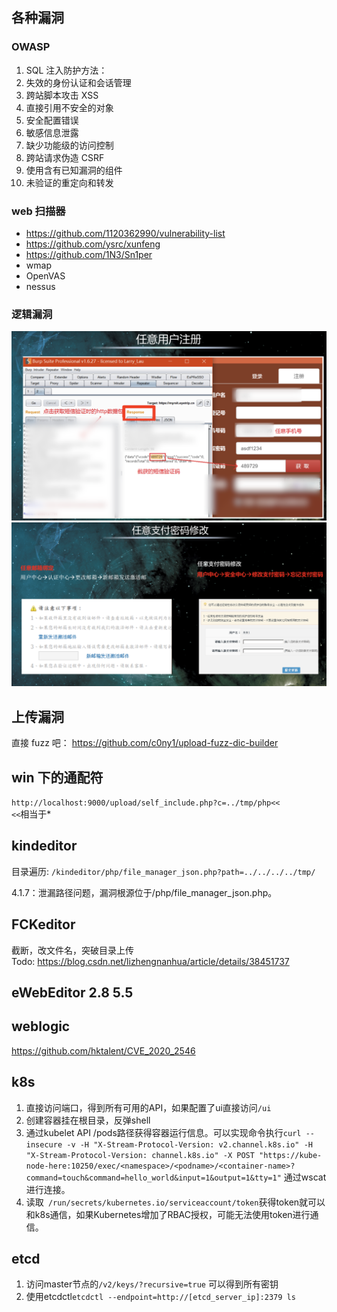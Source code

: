 ## 各种漏洞

### OWASP

1. SQL 注入防护方法：
2. 失效的身份认证和会话管理
3. 跨站脚本攻击 XSS
4. 直接引用不安全的对象
5. 安全配置错误
6. 敏感信息泄露
7. 缺少功能级的访问控制
8. 跨站请求伪造 CSRF
9. 使用含有已知漏洞的组件
10. 未验证的重定向和转发

### web 扫描器

- https://github.com/1120362990/vulnerability-list
- https://github.com/ysrc/xunfeng
- https://github.com/1N3/Sn1per
- wmap
- OpenVAS
- nessus

### 逻辑漏洞

![任意用户注册](4%20各种漏洞/2018-02-06-13-27-00.png)
![任意支付密码修改](4%20各种漏洞/2018-02-06-13-29-30.png)

## 上传漏洞

直接 fuzz 吧： https://github.com/c0ny1/upload-fuzz-dic-builder

## win 下的通配符

`http://localhost:9000/upload/self_include.php?c=../tmp/php<<`  
`<<`相当于\*

## kindeditor

目录遍历: `/kindeditor/php/file_manager_json.php?path=../../../../tmp/`

4.1.7：泄漏路径问题，漏洞根源位于/php/file_manager_json.php。

## FCKeditor

截断，改文件名，突破目录上传  
Todo:
https://blog.csdn.net/lizhengnanhua/article/details/38451737

## eWebEditor 2.8 5.5

## weblogic

https://github.com/hktalent/CVE_2020_2546

## k8s
1. 直接访问端口，得到所有可用的API，如果配置了ui直接访问`/ui`
2. 创建容器挂在根目录，反弹shell
3. 通过kubelet API /pods路径获得容器运行信息。可以实现命令执行`curl --insecure -v -H "X-Stream-Protocol-Version: v2.channel.k8s.io" -H "X-Stream-Protocol-Version: channel.k8s.io" -X POST "https://kube-node-here:10250/exec/<namespace>/<podname>/<container-name>?command=touch&command=hello_world&input=1&output=1&tty=1"` 通过wscat进行连接。
4. 读取` /run/secrets/kubernetes.io/serviceaccount/token`获得token就可以和k8s通信，如果Kubernetes增加了RBAC授权，可能无法使用token进行通信。

## etcd
1. 访问master节点的`/v2/keys/?recursive=true` 可以得到所有密钥
2. 使用etcdctl`etcdctl --endpoint=http://[etcd_server_ip]:2379 ls`
